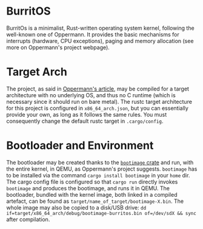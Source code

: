 # BurritOS
BurritOs is a minimalist, Rust-written operating system kernel, following the well-known one of Oppermann.
It provides the basic mechanisms for interrupts (hardware, CPU exceptions), paging and memory allocation (see more on Oppermann's project webpage). 

# Target Arch
The project, as said in [Oppermann's article](https://os.phil-opp.com/), may be compiled for a target architecture
with no underlying OS, and thus no C runtime (which is necessary since it should run on bare metal).
The rustc target architecture for this project is configured in `x86_64_arch.json`, but you can
essentially provide your own, as long as it follows the same rules.
You must consequently change the default rustc target in `.cargo/config`.

# Bootloader and Environment
The bootloader may be created thanks to the [`bootimage` crate](https://github.com/rust-osdev/bootimage) and run, with the entire kernel, in QEMU, as Oppermann's project suggests.
`bootimage` has to be installed via the command `cargo install bootimage` in your `home` dir.
The cargo config file is configured so that `cargo run` directly invokes `bootimage` and produces the bootimage, and runs it in QEMU. 
The bootloader, bundled with the kernel image, both linked in a compiled artefact, can be found as `target/name_of_target/bootimage-X.bin`.
The whole image may also be copied to a disk/USB drive: `dd if=target/x86_64_arch/debug/bootimage-burritos.bin of=/dev/sdX && sync` after compilation.
